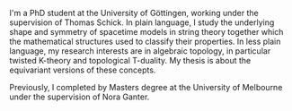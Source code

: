 I'm a PhD student at the University of Göttingen, working under the supervision of Thomas Schick. 
In plain language, I study the underlying shape and symmetry of spacetime models in string theory together which the mathematical structures used to classify their properties.
In less plain language, my research interests are in algebraic topology, in particular twisted K-theory and topological T-duality. 
My thesis is about the equivariant versions of these concepts.

Previously, I completed by Masters degree at the University of Melbourne under the supervision of Nora Ganter. 

